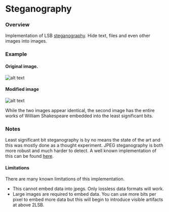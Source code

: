 # Steganography

### Overview

Implementation of LSB [steganography][wiki]. Hide text, files and even other images into images.

### Example

#### Original image.
![alt text][rome]

#### Modified image
![alt text][steg]

While the two images appear identical, the second image has the entire works of William Shakespeare embedded into the least significant bits.

### Notes
Least significant bit steganography is by no means the state of the art and this was mostly done as a thought experiment. JPEG steganography is both more robust and much harder to detect. A well known implementation of this can be found [here][jsteg].

#### Limitations
There are many known limitations of this implementation.
* This cannot embed data into jpegs. Only lossless data formats will work.
* Large images are required to embed data. You can use more bits per pixel to embed more data but this will begin to introduce visible artifacts at above 2LSB.

[wiki]: https://en.wikipedia.org/wiki/Steganography
[rome]: https://upload.wikimedia.org/wikipedia/commons/5/53/Colosseum_in_Rome%2C_Italy_-_April_2007.jpg
[steg]: https://github.com/maxwell-yaron/steganography/raw/master/steg.png
[jsteg]: https://github.com/lukechampine/jsteg
